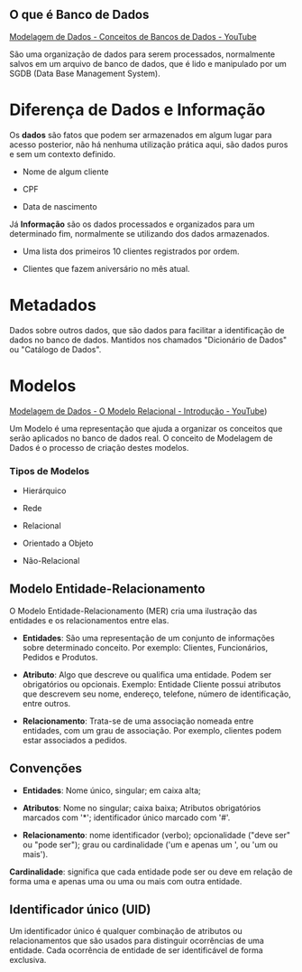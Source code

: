 ## O que é Banco de Dados

[Modelagem de Dados - Conceitos de Bancos de Dados - YouTube](https://youtu.be/Q_KTYFgvu1s)

São uma organização de dados para serem processados, normalmente salvos em um arquivo de banco de dados, que é lido e manipulado por um SGDB (Data Base Management System).



# Diferença de Dados e Informação

Os **dados** são fatos que podem ser armazenados em algum lugar para acesso posterior, não há nenhuma utilização prática aqui, são dados puros e sem um contexto definido.

- Nome de algum cliente

- CPF

- Data de nascimento

Já **Informação** são os dados processados e organizados para um determinado fim, normalmente se utilizando dos dados armazenados.

- Uma lista dos primeiros 10 clientes registrados por ordem.

- Clientes que fazem aniversário no mês atual.



# Metadados

Dados sobre outros dados, que são dados para facilitar a identificação de dados no banco de dados. Mantidos nos chamados "Dicionário de Dados" ou "Catálogo de Dados".



# Modelos

[Modelagem de Dados - O Modelo Relacional - Introdução - YouTube](https://www.youtube.com/watch?v=hGstS10kCPM&list=PLucm8g_ezqNoNHU8tjVeHmRGBFnjDIlxD&index=2))

Um Modelo é uma representação que ajuda a organizar os conceitos que serão aplicados no banco de dados real. O conceito de Modelagem de Dados é o processo de criação destes modelos.

### Tipos de Modelos

- Hierárquico

- Rede

- Relacional

- Orientado a Objeto

- Não-Relacional



## Modelo Entidade-Relacionamento

O Modelo Entidade-Relacionamento (MER) cria uma ilustração das entidades e os relacionamentos entre elas.

- **Entidades**: São uma representação de um conjunto de informações sobre determinado conceito. Por exemplo: Clientes, Funcionários, Pedidos e Produtos.

- **Atributo**: Algo que descreve ou qualifica uma entidade. Podem ser obrigatórios ou opcionais. Exemplo: Entidade Cliente possui atributos que descrevem seu nome, endereço, telefone, número de identificação, entre outros.

- **Relacionamento**: Trata-se de uma associação nomeada entre entidades, com um grau de associação. Por exemplo, clientes podem estar associados a pedidos.



## Convenções

- **Entidades**: Nome único, singular; em caixa alta;

- **Atributos**: Nome no singular; caixa baixa; Atributos obrigatórios marcados com '*'; identificador único marcado com '#'.

- **Relacionamento**: nome identificador (verbo); opcionalidade ("deve ser" ou "pode ser"); grau ou cardinalidade ('um e apenas um ', ou 'um ou mais').

**Cardinalidade**: significa que cada entidade pode ser ou deve em relação de forma uma e apenas uma ou uma ou mais com outra entidade.





## Identificador único (UID)

Um identificador único é qualquer combinação de atributos ou relacionamentos que são usados para distinguir ocorrências de uma entidade. Cada ocorrência de entidade de ser identificável de forma exclusiva.

